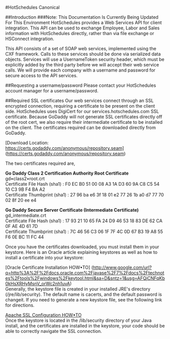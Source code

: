 #HotSchedules Canonical

##Introduction
###Note: This Documentation Is Currently Being Updated For This Environment
HotSchedules provides a Web Services API for client integration. This API can be used to exchange Employee, Labor and Sales information with HotSchedules directly, rather than via file exchange or HSConnect integration. 

This API consists of a set of SOAP web services, implemented using the CXF framework. Calls to these services should be done via serialized data objects. Services will use a UsernameToken security header, which must be explicitly added by the third party before we will accept their web service calls. We will provide each company with a username and password for secure access to the API services.

##Requesting a username/password
Please contact your HotSchedules account manager for a username/password.

##Required SSL certificates
Our web services connect through an SSL encrypted connection, requiring a certificate to be present on the client side. HotSchedules uses DigiCert for our services.hotschedules.com SSL certificate. Because GoDaddy will not generate SSL certificates directly off of the root cert, we also require their intermediate certificate to be installed on the client. The certificates required can be downloaded directly from GoDaddy.

[Download Location: https://certs.godaddy.com/anonymous/repository.seam] (https://certs.godaddy.com/anonymous/repository.seam)

The two certificates required are,

**Go Daddy Class 2 Certification Authority Root Certificate**<br>
gd•class2•root.crt
<br>
Certificate File Hash (sha1) : F0 EC B0 51 00 08 A3 1A D3 60 9A C8 C5 54 10 C3 9B F4 BA A2
<br>
Certificate Thumbprint (sha1) : 27 96 ba e6 3f 18 01 e2 77 26 1b a0 d7 77 70 02 8f 20 ee e4

**Go Daddy Secure Server Certificate (Intermediate Certificate)**
<br>
gd_intermediate.crt
<br>
Certificate File Hash (sha1) : 17 93 21 10 65 FA 24 D9 46 53 18 83 DE 62 CA 0F AE 4D 61 7D
<br>
Certificate Thumbprint (sha1) : 7C 46 56 C3 06 1F 7F 4C 0D 67 B3 19 A8 55 F6 0E BC 11 FC 44
<br>

Once you have the certificates downloaded, you must install them in your keystore. Here is an Oracle article explaining keystores as well as how to install a certificate into your keystore:

[Oracle Certificate Installation HOW•TO] (http://www.google.com/url?q=http%3A%2F%2Fdocs.oracle.com%2Fjavase%2F7%2Fdocs%2Ftechnotes%2Ftools%2Fwindows%2Fkeytool.html&sa=D&sntz=1&usg=AFQjCNFqKb0kHsXRHyMsnV_orWc2nh1uvA)
<br>
Generally, the keystore file is created in your installed JRE's directory (/jre/lib/security). The default name is cacerts, and the default password is changeit. If you need to generate a new keystore file, see the following link for directions.

[Apache SSL Configuration HOW•TO](http://www.google.com/url?q=http%3A%2F%2Ftomcat.apache.org%2Ftomcat-4.1-doc%2Fssl-howto.html&sa=D&sntz=1&usg=AFQjCNGsATO2CXnXxtArzvoeu8JTVZFQ6g)
<br>
Once the keystore is located in the /lib/security directory of your Java install, and the certificates are installed in the keystore, your code should be able to correctly navigate the SSL connection.